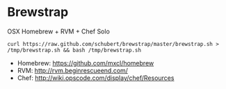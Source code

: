 Brewstrap
=========

OSX Homebrew + RVM + Chef Solo

    curl https://raw.github.com/schubert/brewstrap/master/brewstrap.sh > /tmp/brewstrap.sh && bash /tmp/brewstrap.sh

* Homebrew: https://github.com/mxcl/homebrew
* RVM: http://rvm.beginrescueend.com/
* Chef: http://wiki.opscode.com/display/chef/Resources
